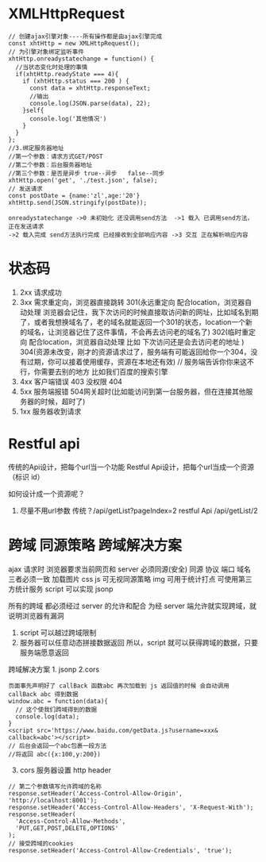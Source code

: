 # XMLHttpRequest

```
// 创建ajax引擎对象----所有操作都是由ajax引擎完成
const xhtHttp = new XMLHttpRequest();
// 为引擎对象绑定监听事件
xhtHttp.onreadystatechange = function() {
  //当状态变化时处理的事情
  if(xhtHttp.readyState === 4){
    if (xhtHttp.status === 200 ) {
      const data = xhtHttp.responseText;
      //输出
      console.log(JSON.parse(data), 22);
    }self{
      console.log('其他情况')
    }
  }
};
//3.绑定服务器地址
//第一个参数：请求方式GET/POST
//第二个参数：后台服务器地址
//第三个参数：是否是异步 true--异步   false--同步
xhtHttp.open('get', './test.json', false);
// 发送请求
const postDate = {name:'zl',age:'20'}
xhtHttp.send(JSON.stringify(postDate));

onreadystatechange ->0 未初始化 还没调用send方法  ->1 载入 已调用send方法，正在发送请求
->2 载入完成 send方法执行完成 已经接收到全部响应内容 ->3 交互 正在解析响应内容
```

# 状态码

1. 2xx 请求成功
2. 3xx 需求重定向，浏览器直接跳转 301(永远重定向 配合location，浏览器自动处理 浏览器会记住，我下次访问的时候直接取访问新的网址，比如域名到期了，或者我想换域名了，老的域名就能返回一个301的状态，location一个新的域名，让浏览器记住了这件事情，不会再去访问老的域名了) 302(临时重定向 配合location，浏览器自动处理 比如 下次访问还是会去访问老的地址 ) 304(资源未改变，刚才的资源请求过了，服务端有可能返回给你一个304，没有过期，你可以接着使用缓存，资源在本地还有效) // 服务端告诉你你来这不行，你需要去别的地方  比如我们百度的搜索引擎
3. 4xx 客户端错误 403 没权限 404
4. 5xx 服务端报错  504网关超时(比如能访问到第一台服务器，但在连接其他服务器的时候，超时了)
6. 1xx 服务器收到请求

# Restful api
传统的Api设计，把每个url当一个功能
Restful Api设计，把每个url当成一个资源（标识 id）

如何设计成一个资源呢？
1. 尽量不用url参数
 传统？/api/getList?pageIndex=2
 restful Api  /api/getList/2  

# 跨域 同源策略 跨域解决方案

ajax 请求时 浏览器要求当前网页和 server 必须同源(安全)
同源 协议 端口 域名 三者必须一致
加载图片 css js 可无视同源策略
img 可用于统计打点 可使用第三方统计服务
script 可以实现 jsonp

所有的跨域 都必须经过 server 的允许和配合
为经 server 端允许就实现跨域，就说明浏览器有漏洞

1. script 可以越过跨域限制
2. 服务器可以任意动态拼接数据返回
   所以，script 就可以获得跨域的数据，只要服务端愿意返回

跨域解决方案 1. jsonp 2.cors

```
页面事先声明好了 callBack 函数abc 再次加载到 js 返回值的时候 会自动调用 callBack abc 得到数据
window.abc = function(data){
  // 这个使我们跨域得到的数据
  console.log(data);
}
<script src='https://www.baidu.com/getData.js?username=xxx& callback=abc'></script>
// 后台会返回一个abc包裹一段方法
//将返回 abc({x:100,y:200})
```

3. cors 服务器设置 http header

```
// 第二个参数填写允许跨域的名称
response.setHeader('Access-Control-Allow-Origin', 'http://localhost:8001');
response.setHeader('Access-Control-Allow-Headers', 'X-Request-With');
response.setHeader(
  'Access-Control-Allow-Methods',
  'PUT,GET,POST,DELETE,OPTIONS'
);
// 接受跨域的cookies
response.setHeader('Access-Control-Allow-Credentials', 'true');

```
